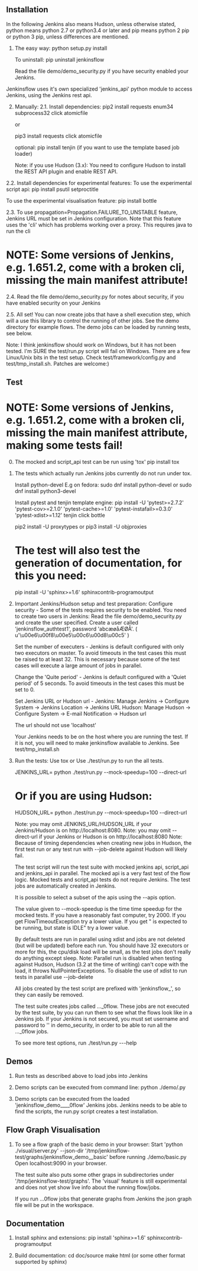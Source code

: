 Installation
------------

In the following Jenkins also means Hudson, unless otherwise stated, python means python 2.7 or python3.4
or later and pip means python 2 pip or python 3 pip, unless differences are mentioned.

1. The easy way:
   python setup.py install

   To uninstall:
   pip uninstall jenkinsflow

   Read the file demo/demo_security.py if you have security enabled your Jenkins.

Jenkinsflow uses it's own specialized 'jenkins_api' python module to access Jenkins, using the Jenkins rest api.

2. Manually:
2.1. Install dependencies:
   pip2 install requests enum34 subprocess32 click atomicfile

   or

   pip3 install requests click atomicfile

   optional: pip install tenjin (if you want to use the template based job loader)

   Note: if you use Hudson (3.x): You need to configure Hudson to install the REST API plugin and enable REST API.

2.2. Install dependencies for experimental features:
   To use the experimental script api:
     pip install psutil setproctitle

   To use the experimental visualisation feature:
     pip install bottle

2.3. To use propagation=Propagation.FAILURE_TO_UNSTABLE feature, Jenkins URL must be set in Jenkins configuration.
   Note that this feature uses the 'cli' which has problems working over a proxy.
   This requires java to run the cli
   # NOTE: Some versions of Jenkins, e.g. 1.651.2, come with a broken cli, missing the main manifest attribute!

2.4. Read the file demo/demo_security.py for notes about security, if you have enabled security on your Jenkins

2.5. All set! You can now create jobs that have a shell execution step, which will a use this library to control the running of other jobs.
   See the demo directory for example flows. The demo jobs can be loaded by running tests, see below.


Note: I think jenkinsflow should work on Windows, but it has not been tested.
   I'm SURE the test/run.py script will fail on Windows. There are a few Linux/Unix bits in the test setup. Check test/framework/config.py and
   test/tmp_install.sh. Patches are welcome:)


Test
----

# NOTE: Some versions of Jenkins, e.g. 1.651.2, come with a broken cli, missing the main manifest attribute, making some tests fail!

0. The mocked and script_api test can be run using 'tox'
   pip install tox

1. The tests which actually run Jenkins jobs currently do not run under tox.

   Install python-devel
   E.g on fedora:
   sudo dnf install python-devel
   or
   sudo dnf install python3-devel

   Install pytest and tenjin template engine:
   pip install -U 'pytest>=2.7.2' 'pytest-cov>=2.1.0' 'pytest-cache>=1.0' 'pytest-instafail>=0.3.0' 'pytest-xdist>=1.12' tenjin click bottle

   pip2 install -U proxytypes
   or
   pip3 install -U objproxies

   # The test will also test the generation of documentation, for this you need:
   pip install -U 'sphinx>=1.6' sphinxcontrib-programoutput


2. Important Jenkins/Hudson setup and test preparation:
   Configure security -
      Some of the tests requires security to be enabled.
      You need to create two users in Jenkins:
      Read the file demo/demo_security.py and create the user specified.
      Create a user called 'jenkinsflow_authtest1', password 'abcæøåÆØÅ'. ( u'\u00e6\u00f8\u00e5\u00c6\u00d8\u00c5' )

   Set the number of executers -
      Jenkins is default configured with only two executors on master. To avoid timeouts in the test cases this must be raised to at least 32.
      This is necessary because some of the test cases will execute a large amount of jobs in parallel.

   Change the 'Quite period' -
      Jenkins is default configured with a 'Quiet period' of 5 seconds. To avoid timeouts in the test cases this must be set to 0.

   Set Jenkins URL or Hudson url -
     Jenkins: Manage Jenkins -> Configure System -> Jenkins Location -> Jenkins URL
     Hudson: Manage Hudson -> Configure System -> E-mail Notification -> Hudson url

     The url should not use 'localhost'

   Your Jenkins needs to be on the host where you are running the test. If it is not, you will need to make jenkinsflow available to Jenkins. See
   test/tmp_install.sh

3. Run the tests:
   Use tox
   or
   Use ./test/run.py to run the all tests.

   JENKINS_URL=<your Jenkins> python ./test/run.py --mock-speedup=100 --direct-url <non proxied url different from JENKINS_URL>
   # Or if you are using Hudson:
   HUDSON_URL=<your Hudson> python ./test/run.py --mock-speedup=100  --direct-url <non proxied url different from HUDSON_URL>

   Note: you may omit JENKINS_URL/HUDSON_URL if your Jenkins/Hudson is on http://localhost:8080.
   Note: you may omit --direct-url if your Jenkins or Hudson is on http://localhost:8080
   Note: Because of timing dependencies when creating new jobs in Hudson, the first test run or any test run with --job-delete against Hudson will likely fail.

   The test script will run the test suite with mocked jenkins api, script_api and jenkins_api in parallel. The mocked api is a very fast test of the flow logic.
   Mocked tests and script_api tests do not require Jenkins.
   The test jobs are automatically created in Jenkins.

   It is possible to select a subset of the apis using the --apis option.

   The value given to --mock-speedup is the time time speedup for the mocked tests. If you have a reasonably fast computer, try 2000.
   If you get FlowTimeoutException try a lower value.
   If you get "<job> is expected to be running, but state is IDLE" try a lower value.

   By default tests are run in parallel using xdist and jobs are not deleted (but will be updated) before each run.
   You should have 32 executors or more for this, the cpu/disk load will be small, as the test jobs don't really do anything except sleep.
   Note: Parallel run is disabled when testing against Hudson, Hudson (3.2 at the time of writing) can't cope with the load, it throws NullPointerExceptions.
   To disable the use of xdist to run tests in parallel use --job-delete

   All jobs created by the test script are prefixed with 'jenkinsflow_', so they can easily be removed.

   The test suite creates jobs called ..._0flow. These jobs are not executed by the test suite, by you can run them to see what the flows look like in a Jenkins job.
   If your Jenkins is not secured, you must set username and password to '' in demo_security,  in order to be able to run all the ..._0flow jobs.

   To see more test options, run ./test/run.py ---help


Demos
----

1. Run tests as described above to load jobs into Jenkins

2. Demo scripts can be executed from command line:
   python ./demo/<demo>.py

3. Demo scripts can be executed from the loaded 'jenkinsflow_demo__<demo-name>__0flow' Jenkins jobs.
   Jenkins needs to be able to find the scripts, the run.py script creates a test installation.


Flow Graph Visualisation
-----------------------

1. To see a flow graph of the basic demo in your browser:
   Start 'python ./visual/server.py' --json-dir '/tmp/jenkinsflow-test/graphs/jenkinsflow_demo__basic' before running ./demo/basic.py
   Open localhost:9090 in your browser.

   The test suite also puts some other graps in subdirectories under '/tmp/jenkinsflow-test/graphs'.
   The 'visual' feature is still experimental and does not yet show live info about the running flow/jobs.

   If you run ...0flow jobs that generate graphs from Jenkins the json graph file will be put in the workspace.


Documentation
----

1. Install sphinx and extensions:
   pip install 'sphinx>=1.6' sphinxcontrib-programoutput

2. Build documentation:
   cd doc/source
   make html (or some other format supported by sphinx)
